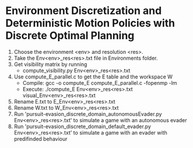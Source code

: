 # Environment Discretization and Deterministic Motion Policies with Discrete Optimal Planning

1. Choose the environment \<env> and resolution \<res>.
2. Take the Env\<env>_res\<res>.txt file in Environments folder.
3. Get visibility matrix by running 
	- compute_visibility.py Env\<env>_res\<res>.txt
4. Use compute_E_parallel.c to get the E table and the workspace W
	- Compile: gcc -o compute_E compute_E_parallel.c -fopenmp -lm
	- Execute: ./compute_E Env\<env>_res\<res>.txt visual_Env\<env>_res\<res>.txt
5. Rename E.txt to E_Env\<env>_res\<res>.txt
6. Rename W.txt to W_Env\<env>_res\<res>.txt
7. Run 'pursuit-evasion_discrete_domain_autonomousEvader.py Env\<env>_res\<res>.txt' to simulate a game with an autonomous evader
8. Run 'pursuit-evasion_discrete_domain_default_evader.py Env\<env>_res\<res>.txt' to simulate a game with an evader with predifinded behaviour

